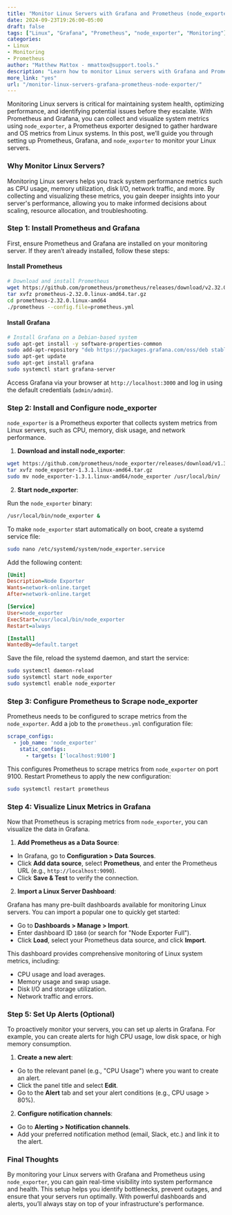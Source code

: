 ```yaml
---
title: "Monitor Linux Servers with Grafana and Prometheus (node_exporter)"  
date: 2024-09-23T19:26:00-05:00  
draft: false  
tags: ["Linux", "Grafana", "Prometheus", "node_exporter", "Monitoring"]  
categories:  
- Linux  
- Monitoring  
- Prometheus  
author: "Matthew Mattox - mmattox@support.tools."  
description: "Learn how to monitor Linux servers with Grafana and Prometheus using node_exporter for real-time metrics and insights."  
more_link: "yes"  
url: "/monitor-linux-servers-grafana-prometheus-node-exporter/"  
---
```


Monitoring Linux servers is critical for maintaining system health, optimizing performance, and identifying potential issues before they escalate. With Prometheus and Grafana, you can collect and visualize system metrics using `node_exporter`, a Prometheus exporter designed to gather hardware and OS metrics from Linux systems. In this post, we’ll guide you through setting up Prometheus, Grafana, and `node_exporter` to monitor your Linux servers.

<!--more-->

### Why Monitor Linux Servers?

Monitoring Linux servers helps you track system performance metrics such as CPU usage, memory utilization, disk I/O, network traffic, and more. By collecting and visualizing these metrics, you gain deeper insights into your server's performance, allowing you to make informed decisions about scaling, resource allocation, and troubleshooting.

### Step 1: Install Prometheus and Grafana

First, ensure Prometheus and Grafana are installed on your monitoring server. If they aren’t already installed, follow these steps:

#### Install Prometheus

```bash
# Download and install Prometheus
wget https://github.com/prometheus/prometheus/releases/download/v2.32.0/prometheus-2.32.0.linux-amd64.tar.gz
tar xvfz prometheus-2.32.0.linux-amd64.tar.gz
cd prometheus-2.32.0.linux-amd64
./prometheus --config.file=prometheus.yml
```

#### Install Grafana

```bash
# Install Grafana on a Debian-based system
sudo apt-get install -y software-properties-common
sudo add-apt-repository "deb https://packages.grafana.com/oss/deb stable main"
sudo apt-get update
sudo apt-get install grafana
sudo systemctl start grafana-server
```

Access Grafana via your browser at `http://localhost:3000` and log in using the default credentials (`admin/admin`).

### Step 2: Install and Configure node_exporter

`node_exporter` is a Prometheus exporter that collects system metrics from Linux servers, such as CPU, memory, disk usage, and network performance.

1. **Download and install node_exporter**:

```bash
wget https://github.com/prometheus/node_exporter/releases/download/v1.3.1/node_exporter-1.3.1.linux-amd64.tar.gz
tar xvfz node_exporter-1.3.1.linux-amd64.tar.gz
sudo mv node_exporter-1.3.1.linux-amd64/node_exporter /usr/local/bin/
```

2. **Start node_exporter**:

Run the `node_exporter` binary:

```bash
/usr/local/bin/node_exporter &
```

To make `node_exporter` start automatically on boot, create a systemd service file:

```bash
sudo nano /etc/systemd/system/node_exporter.service
```

Add the following content:

```ini
[Unit]
Description=Node Exporter
Wants=network-online.target
After=network-online.target

[Service]
User=node_exporter
ExecStart=/usr/local/bin/node_exporter
Restart=always

[Install]
WantedBy=default.target
```

Save the file, reload the systemd daemon, and start the service:

```bash
sudo systemctl daemon-reload
sudo systemctl start node_exporter
sudo systemctl enable node_exporter
```

### Step 3: Configure Prometheus to Scrape node_exporter

Prometheus needs to be configured to scrape metrics from the `node_exporter`. Add a job to the `prometheus.yml` configuration file:

```yaml
scrape_configs:
  - job_name: 'node_exporter'
    static_configs:
      - targets: ['localhost:9100']
```

This configures Prometheus to scrape metrics from `node_exporter` on port 9100. Restart Prometheus to apply the new configuration:

```bash
sudo systemctl restart prometheus
```

### Step 4: Visualize Linux Metrics in Grafana

Now that Prometheus is scraping metrics from `node_exporter`, you can visualize the data in Grafana.

1. **Add Prometheus as a Data Source**:

- In Grafana, go to **Configuration > Data Sources**.
- Click **Add data source**, select **Prometheus**, and enter the Prometheus URL (e.g., `http://localhost:9090`).
- Click **Save & Test** to verify the connection.

2. **Import a Linux Server Dashboard**:

Grafana has many pre-built dashboards available for monitoring Linux servers. You can import a popular one to quickly get started:

- Go to **Dashboards > Manage > Import**.
- Enter dashboard ID `1860` (or search for "Node Exporter Full").
- Click **Load**, select your Prometheus data source, and click **Import**.

This dashboard provides comprehensive monitoring of Linux system metrics, including:

- CPU usage and load averages.
- Memory usage and swap usage.
- Disk I/O and storage utilization.
- Network traffic and errors.

### Step 5: Set Up Alerts (Optional)

To proactively monitor your servers, you can set up alerts in Grafana. For example, you can create alerts for high CPU usage, low disk space, or high memory consumption.

1. **Create a new alert**:

- Go to the relevant panel (e.g., "CPU Usage") where you want to create an alert.
- Click the panel title and select **Edit**.
- Go to the **Alert** tab and set your alert conditions (e.g., CPU usage > 80%).

2. **Configure notification channels**:

- Go to **Alerting > Notification channels**.
- Add your preferred notification method (email, Slack, etc.) and link it to the alert.

### Final Thoughts

By monitoring your Linux servers with Grafana and Prometheus using `node_exporter`, you can gain real-time visibility into system performance and health. This setup helps you identify bottlenecks, prevent outages, and ensure that your servers run optimally. With powerful dashboards and alerts, you’ll always stay on top of your infrastructure's performance.
